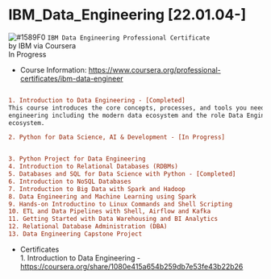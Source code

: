 # IBM_Data_Engineering [22.01.04-]
![#1589F0](https://via.placeholder.com/15/1589F0/000000?text=+) `IBM Data Engineering Professional Certificate`
<br />by IBM via Coursera
<br />In Progress

- Course Information: https://www.coursera.org/professional-certificates/ibm-data-engineer

```diff

1. Introduction to Data Engineering - [Completed]
This course introduces the core concepts, processes, and tools you need to know in order to get a foundational knowledge of data 
engineering including the modern data ecosystem and the role Data Engineers, Data Scientists, and Data Analysts play in the
ecosystem. 

2. Python for Data Science, AI & Development - [In Progress]


3. Python Project for Data Engineering
4. Introduction to Relational Databases (RDBMs)
5. Databases and SQL for Data Science with Python - [Completed]
6. Introduction to NoSQL Databases
7. Introduction to Big Data with Spark and Hadoop
8. Data Engineering and Machine Learning using Spark
9. Hands-on Introductino to Linux Commands and Shell Scripting
10. ETL and Data Pipelines with Shell, Airflow and Kafka
11. Getting Started with Data Warehousing and BI Analytics
12. Relational Database Administration (DBA)
13. Data Engineering Capstone Project
```

- Certificates
<br /> 1. Introduction to Data Engineering - https://coursera.org/share/1080e415a654b259db7e53fe43b22b26
